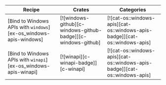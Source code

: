 | Recipe | Crates | Categories |
|--------|--------|------------|
| [Bind to Windows APIs with `windows`][ex-os_windows-apis-windows] | [![windows-github][c-windows-github-badge]][c-windows-github] | [![cat-os::windows-apis][cat-os::windows-apis-badge]][cat-os::windows-apis] |
| [Bind to Windows APIs with `winapi`][ex-os_windows-apis-winapi] | [![winapi][c-winapi-badge]][c-winapi] | [![cat-os::windows-apis][cat-os::windows-apis-badge]][cat-os::windows-apis]  |

<div class="hidden">
</div>
